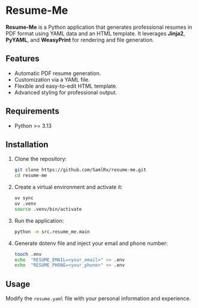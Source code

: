 # Resume-Me

**Resume-Me** is a Python application that generates professional resumes in PDF format using YAML data and an HTML template. It leverages **Jinja2**, **PyYAML**, and **WeasyPrint** for rendering and file generation.

## Features

- Automatic PDF resume generation.
- Customization via a YAML file.
- Flexible and easy-to-edit HTML template.
- Advanced styling for professional output.

## Requirements

- Python >= 3.13

## Installation

1. Clone the repository:

   ```bash
   git clone https://github.com/SamlRx/resume-me.git
   cd resume-me
    ```
2. Create a virtual environment and activate it:
   ```bash
   uv sync
   uv .venv
   source .venv/bin/activate
    ```
3. Run the application:

   ```bash
   python -m src.resume_me.main
   ```

4. Generate dotenv file and inject your email and phone number:
   ```bash
   touch .env
   echo  "RESUME_EMAIL=<your_email>" >> .env
   echo  "RESUME_PHONE=<your_phone>" >> .env
   ```

## Usage
Modify the `resume.yaml` file with your personal information and experience.
   
